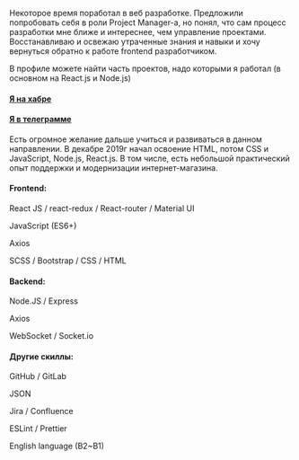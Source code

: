 Некоторое время поработал в веб разработке. Предложили попробовать себя в роли Project Manager-а, но понял, что сам процесс разработки мне ближе и интереснее, чем управление проектами. Восстанавливаю и освежаю утраченные знания и навыки и хочу вернуться обратно к работе frontend разработчиком.

В профиле можете найти часть проектов, надо которыми я работал (в основном на React.js и Node.js)

#### [Я на хабре](https://career.habr.com/alexeyinn)
#### [Я в телеграмме](https://t.me/alexeyinn)

Есть огромное желание дальше учиться и развиваться в данном направлении. В декабре 2019г начал освоение HTML, потом CSS и JavaScript, Node.js, React.js. В том числе, есть небольшой практический опыт поддержки и модернизации интернет-магазина.

#### Frontend:

React JS / react-redux / React-router / Material UI

JavaScript (ES6+)

Axios

SCSS / Bootstrap / CSS / HTML

#### Backend:

Node.JS / Express

Axios

WebSocket / Socket.io

#### Другие скиллы:

GitHub / GitLab

JSON

Jira / Confluence

ESLint / Prettier

English language (B2~B1)
